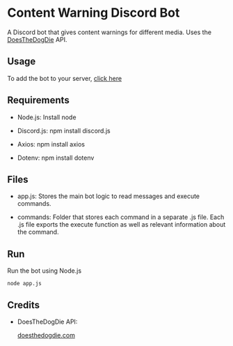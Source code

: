 # Content Warning Discord Bot

A Discord bot that gives content warnings for different media. Uses the [DoesTheDogDie](https://www.doesthedogdie.com/api) API.

## Usage

To add the bot to your server, [click here](https://discord.com/oauth2/authorize?client_id=802916478092836884&scope=bot)

## Requirements

* Node.js: Install node

* Discord.js: npm install discord.js

* Axios: npm install axios

* Dotenv: npm install dotenv

## Files

* app.js: Stores the main bot logic to read messages and execute commands.

* commands: Folder that stores each command in a separate .js file. Each .js file exports the execute function as well as relevant information about the command.

## Run

Run the bot using Node.js

```node
node app.js
```

## Credits

* DoesTheDogDie API:

   [doesthedogdie.com](https://www.doesthedogdie.com/api)
